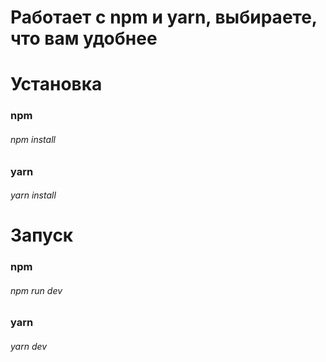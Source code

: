 # Работает с npm и yarn, выбираете, что вам удобнее


# Установка

### npm

###### npm install

### yarn

###### yarn install

# Запуск

### npm

###### npm run dev

### yarn

###### yarn dev
